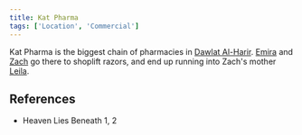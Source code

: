 ```yaml
---
title: Kat Pharma
tags: ['Location', 'Commercial']
---
```

Kat Pharma is the biggest chain of pharmacies in [Dawlat Al-Harir](/_wiki/dawlat-al-harir.md). [Emira](/_wiki/emira.md) and [Zach](/_wiki/zach.md) go there to shoplift razors, and end up running into Zach's mother [Leila](/_wiki/leila.md).

## References
- Heaven Lies Beneath 1, 2
